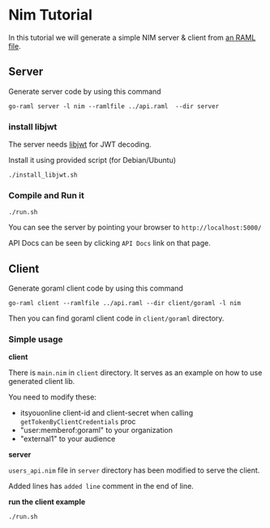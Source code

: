 # Nim Tutorial

In this tutorial we will generate a simple NIM server & client from [an RAML file](../api.raml).

## Server

Generate server code by using this command

```
go-raml server -l nim --ramlfile ../api.raml  --dir server
```
### install libjwt

The server needs [libjwt](https://github.com/benmcollins/libjwt) for JWT decoding.

Install it using provided script (for Debian/Ubuntu)

```
./install_libjwt.sh
```

### Compile and Run it

```
./run.sh
```

You can see the server by pointing your browser to `http://localhost:5000/`

API Docs can be seen by clicking `API Docs` link on that page.

## Client

Generate goraml client code by using this command

```
go-raml client --ramlfile ../api.raml --dir client/goraml -l nim
```
Then you can find goraml client code in `client/goraml` directory.


### Simple usage

**client**

There is `main.nim` in `client` directory. It serves as an example on 
how to use generated client lib.

You need to modify these:
- itsyouonline client-id and client-secret when calling `getTokenByClientCredentials` proc
- "user:memberof:goraml" to your organization
- "external1" to your audience

**server**

`users_api.nim` file in `server` directory has been modified to
serve the client.

Added lines has `added line` comment in the end of line.

**run the client example**

```
./run.sh
```
